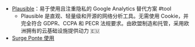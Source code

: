 - [Plausible](https://plausible.io/)：易于使用且注重隐私的 Google Analytics 替代方案 #tool
	- Plausible 是直观、轻量级和开源的网络分析工具。无需使用 Cookie，并完全符合 GDPR、CCPA 和 PECR 法规要求。由欧盟制造和托管，采用欧洲拥有的云基础设施提供动力 🇪🇺
- [Surge Ponte 使用](http://www.liuocean.com/2023/03/25/surge-ponte-shi-yong/)